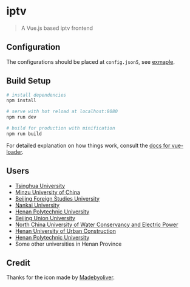 # iptv

> A Vue.js based iptv frontend

## Configuration

The configurations should be placed at `config.json5`, see [exmaple](config.example.json5).

## Build Setup

``` bash
# install dependencies
npm install

# serve with hot reload at localhost:8080
npm run dev

# build for production with minification
npm run build
```

For detailed explanation on how things work, consult the [docs for vue-loader](http://vuejs.github.io/vue-loader).

## Users

* [Tsinghua University](https://iptv.tsinghua.edu.cn/)
* [Minzu University of China](http://iptv.muc.edu.cn/)
* [Beijing Foreign Studies University](https://tv.bfsu.edu.cn/)
* [Nankai University](https://iptv.nankai.edu.cn/)
* [Henan Polytechnic University](http://iptv.hpu.edu.cn)
* [Beijing Union University](http://iptv.buu.edu.cn)
* [North China University of Water Conservancy and Electric Power](http://tv.ncwu.edu.cn)
* [Henan University of Urban Construction](http://iptv.hncj.edu.cn)
* [Henan Polytechnic University](http://iptv.hpu.edu.cn)
* Some other universities in Henan Province

## Credit

Thanks for the icon made by [Madebyoliver](http://www.flaticon.com/authors/madebyoliver).
